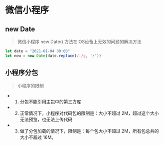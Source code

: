 # 微信小程序

## new Date

> 微信小程序 new Date() 方法在iOS设备上无效的问题的解决方法

```javascript
let date = "2021-01-04 00:00"
let now = new Date(date.replace(/-/g, '/'))
```

## 小程序分包

> 小程序的限制

-
    1. 分包不能引用主包中的第三方库

-
    2. 正常情况下，小程序对代码包的限制是：大小不超过 2M，超过这个大小无法预览，也无法上传代码

-
    3. 做了分包加载的情况下，限制是：每个包大小不超过 2M，所有包总共的大小不超过 16M。

